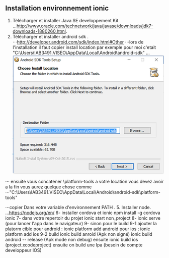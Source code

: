 ## Installation environnement ionic 
1. Télécharger et installer Java SE developpement Kit 
...http://www.oracle.com/technetwork/java/javase/downloads/jdk7-downloads-1880260.html.
2. Télécharger et installer  android sdk .
⋅⋅⋅http://developer.android.com/sdk/index.html#Other
⋅⋅⋅lors de l'installation il faut  copier install location  par exemple pour moi c'etait "C:\Users\IAB3491.VISEO\AppData\Local\Android\android-sdk\"
... ![alt text](https://github.com/abouelaiz/ionic_project/blob/master/install.PNG "Logo Title Text 1")

⋅⋅⋅ ensuite vous concatener \platform-tools a votre location vous devez avoir a la fin vous aurez quelque chose comme 
⋅⋅⋅"C:\Users\IAB3491.VISEO\AppData\Local\Android\android-sdk\platform-tools"

⋅⋅⋅copier Dans votre variable d'environnement PATH .
5. Installer node.
...https://nodejs.org/en/
6- installer cordova et ionic 
npm install -g cordova ionic
7- dans votre repertoir du projet 
 ionic start non_project
8- ionic serve (pour lancer l'app dans le navigateur)
9- sinon pour le build 
 9-1 ajouter la platorm cible 
     pour android : ionic platform add android
     pour ios ; ionic platform add ios
 9-2 build 
     ionic build anroid (Apk non signé)
     ionic build android -- release (Apk mode non debug) ensuite 
     ionic build ios (project.xcodeproject) ensuite on build une Ipa (besoin de compte developpeur IOS)